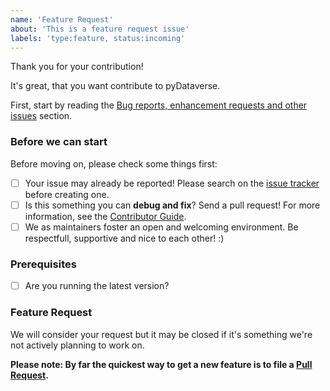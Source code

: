 ```yaml
---
name: 'Feature Request'
about: 'This is a feature request issue'
labels: 'type:feature, status:incoming'
---
```


<!-- Provide a general summary of your changes in the Title above. -->
<!-- You can erase any parts of this template not applicable to your Issue. -->
<!-- Show that you have done a step, by checking the checkboxes. -->

Thank you for your contribution!

It's great, that you want contribute to pyDataverse.

First, start by reading the [Bug reports, enhancement requests and other issues](https://pydataverse.readthedocs.io/en/develop/contributing/contributing.html) section.

### Before we can start

Before moving on, please check some things first:

* [ ] Your issue may already be reported! Please search on the [issue tracker](https://github.com/gdcc/pyDataverse/issues) before creating one.
* [ ] Is this something you can **debug and fix**? Send a pull request! For more information, see the [Contributor Guide](https://pydataverse.readthedocs.io/en/master/contributing/contributing.html).
* [ ] We as maintainers foster an open and welcoming environment. Be respectfull, supportive and nice to each other! :)

### Prerequisites

* [ ] Are you running the latest version?

### Feature Request

We will consider your request but it may be closed if it's something we're not actively planning to work on.

**Please note: By far the quickest way to get a new feature is to file a [Pull Request](https://github.com/gdcc/pyDataverse/pulls).**
